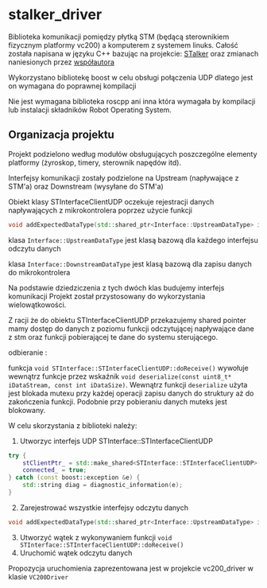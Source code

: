 # stalker_driver
 
Biblioteka komunikacji pomiędzy płytką STM (będącą sterownikiem fizycznym platformy vc200) a komputerem z systemem linuks.
Całość została napisana w języku C++ bazując na projekcie:
[STalker](https://github.com/cezarymalek/STalker) oraz zmianach naniesionych przez [współautora](https://github.com/PanAndrew)

Wykorzystano bibliotekę boost w celu obsługi połączenia UDP dlatego jest on wymagana do poprawnej kompilacji
 
Nie jest wymagana biblioteka roscpp ani inna która wymagała by kompilacji lub instalacji składników Robot Operating System.
 
## Organizacja projektu
 
Projekt podzielono według modułów obsługujących poszczególne elementy platformy (żyroskop, timery, sterownik napędów itd).

Interfejsy komunikacji zostały podzielone na Upstream (napływające z STM'a) oraz Downstream (wysyłane do STM'a)
 
Obiekt klasy STInterfaceClientUDP oczekuje rejestracji danych napływających z mikrokontrolera poprzez użycie funkcji

```c++
void addExpectedDataType(std::shared_ptr<Interface::UpstreamDataType> iExpectedDataType);
```

klasa ```Interface::UpstreamDataType``` jest klasą bazową dla każdego interfejsu odczytu danych

klasa ```Interface::DownstreamDataType``` jest klasą bazową dla zapisu danych do mikrokontrolera 

Na podstawie dziedziczenia z tych dwóch klas budujemy interfejs komunikacji
Projekt został przystosowany do wykorzystania wielowątkowości.
 
Z racji że do obiektu STInterfaceClientUDP przekazujemy shared pointer mamy dostęp do danych z poziomu funkcji odczytującej napływające dane z stm oraz funkcji pobierającej te dane do systemu sterującego.
 
odbieranie :
 
funkcja ```void STInterface::STInterfaceClientUDP::doReceive()``` wywołuje wewnątrz funkcje przez wskaźnik ```void deserialize(const uint8_t* iDataStream, const int iDataSize)```. Wewnątrz funkcji `deserialize` użyta jest blokada mutexu przy każdej operacji zapisu danych do struktury aż do zakończenia funkcji. Podobnie przy pobieraniu danych muteks jest blokowany.
 
W celu skorzystania z biblioteki należy:
 
1. Utworzyc interfejs UDP STInterface::STInterfaceClientUDP
```c++
try {
    stClientPtr_ = std::make_shared<STInterface::STInterfaceClientUDP>(1115, "192.168.1.10", "7");
    connected_ = true;
} catch (const boost::exception &e) {
    std::string diag = diagnostic_information(e);
}
```
2. Zarejestrować wszystkie interfejsy odczytu danych
```c++
void addExpectedDataType(std::shared_ptr<Interface::UpstreamDataType> iExpectedDataType);
```
 
3. Utworzyć wątek z wykonywaniem funkcji `void STInterface::STInterfaceClientUDP::doReceive()`
4. Uruchomić wątek odczytu danych
 
Propozycja uruchomienia zaprezentowana jest w projekcie vc200_driver w klasie `VC200Driver`
 
 
